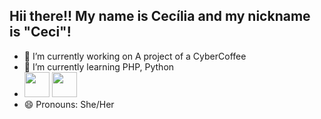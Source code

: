 ## Hii there!! My name is Cecília and my nickname is "Ceci"!

- 🔭 I’m currently working on A project of a CyberCoffee
- 🌱 I’m currently learning PHP, Python 
- <img loading="lazy" src="👉 https://hyper.fun/c/material-icon-php-twotone/1.3.0" width="40" height="40"/> <img loading="lazy" src="👉 https://hyper.fun/c/carbon-icon-logo-python/1.3.0" width="40" height="40"/>
- 😄 Pronouns: She/Her

